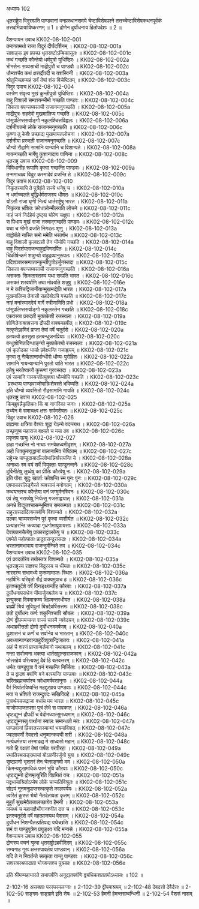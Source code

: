 अध्यायः 102

धृतराष्ट्रेण विदुरम्प्रति पाण्डवानां वनप्रस्थानसमये चेष्टाविशेषप्रश्ने तत्तच्चेष्टाविशेषकथनपूर्वकं तत्तदभिप्रायाविष्करणम् ॥ 1 ॥ द्रोणेन दुर्योधनाय हितोपदेशः ॥ 2 ॥
	
वैशम्पायन उवाच 	KK02-08-102-001  
तमागतमथो राजा विदुरं दीर्घदर्शिनम् ।	KK02-08-102-001a  
साशङ्क इव प्रपच्छ धृतराष्टोऽम्बिकासुतः ॥	KK02-08-102-001c  
कथं गच्छति कौन्तेयो धर्मपुत्रो युधिष्ठिरः ।	KK02-08-102-002a  
भीमसेनः सव्यसाची माद्रीपुत्रौ च पाण्डवौ ॥	KK02-08-102-002c  
धौम्यश्चैव कथं क्षत्तर्द्रौपदी च यशस्विनी ।	KK02-08-102-003a  
श्रोतुमिच्छाम्यहं सर्वं तेषां शंस विचेष्टितम् ॥	KK02-08-102-003c  
विदुर उवाच 	KK02-08-102-004  
वस्त्रेण संवृत्य मुखं कुन्तीपुत्रो युधिष्ठिरः ।	KK02-08-102-004a  
बाहू विशालौ सम्पश्यन्भीमो गच्छति पाण्डवः ॥	KK02-08-102-004c  
सिकता वपन्सव्यसाची राजानमनुगच्छति ।	KK02-08-102-005a  
माद्रीपुत्रः सहदेवो मुखमालिप्य गच्छति ॥	KK02-08-102-005c  
पांसूपलिप्तसर्वाङ्गो नकुलश्चित्तविह्वलः ।	KK02-08-102-006a  
दर्शनीयतमो लोके राजानमनुगच्छति ॥	KK02-08-102-006c  
कृष्णा तु केशैः प्रच्छाद्य मुखमायतलोचना ।	KK02-08-102-007a  
दर्शनीया प्ररुदती राजानमनुगच्छति ॥	KK02-08-102-007c  
धौम्यो रौद्राणि सामानि याम्यानि च विशाम्पते ।	KK02-08-102-008a  
गायन्गच्छति मार्गेषु कुशानादाय पाणिना ॥	KK02-08-102-008c  
धृतराष्ट्र उवाच 	KK02-08-102-009  
विविधानीह रूपाणि कृत्वा गच्छन्ति पाण्डवाः ।	KK02-08-102-009a  
तन्ममाचक्ष्व विदुर कस्मादेवं व्रजन्ति ते ॥	KK02-08-102-009c  
विदुर उवाच 	KK02-08-102-010  
निकृतस्यापि ते पुत्रैर्हृते राज्ये धनेषु च ।	KK02-08-102-010a  
न धर्माच्चलते बुद्धिर्धर्मराजस्य धीमतः ॥	KK02-08-102-010c  
योऽसौ राजा घृणी नित्यं धार्तराष्ट्रेषु भारत ।	KK02-08-102-011a  
निकृत्या भ्रंशितः क्रोधान्नोन्मीलयति लोचने ॥	KK02-08-102-011c  
नाहं जनं निर्दहेयं दृष्ट्वा घोरेण चक्षुषा ।	KK02-08-102-012a  
स पिधाय मुखं राजा तस्माद्गच्छति पाण्डवः ॥	KK02-08-102-012c  
यथा च भीमो व्रजति निगदतः शृणु ।	KK02-08-102-013a  
बाह्वोर्बले नास्ति समो ममेति भरतर्षभ ॥	KK02-08-102-013c  
बाहू विशालौ कृत्वाऽसौ तेन भीमोपि गच्छति ।	KK02-08-102-014a  
बाहू विदर्शयन्राजन्बाहुद्रविणदर्पितः ॥	KK02-08-102-014c  
चिकीर्षन्कर्म शत्रुभ्यो बाहुद्रव्यानुरूपतः ।	KK02-08-102-015a  
प्रदिशञ्शरसम्पातान्कुन्तीपुत्रोऽर्जुनस्तदा ॥	KK02-08-102-015c  
सिकता वपन्सव्यसाची राजानमनुगच्छति ।	KK02-08-102-016a  
असक्ताः सिकतास्तस्य यथा सम्प्रति भारत ।	KK02-08-102-016c  
असक्तं शरवर्षाणि तथा मोक्ष्यति शत्रुषु ॥	KK02-08-102-016e  
न मे कश्चिद्विजानीयान्मुखमद्येति भारत ।	KK02-08-102-017a  
मुखमालिप्य तेनासौ सहदेवोऽपि गच्छति ॥	KK02-08-102-017c  
नाहं मनांस्याददेयं मार्गे स्त्रीणामिति प्रभो ।	KK02-08-102-018a  
पांसूपलिप्तसर्वाङ्गो नकुलस्तेन गच्छति ॥	KK02-08-102-018c  
एकवस्त्रा प्ररुदती मुक्तकेशी रजस्वला ।	KK02-08-102-019a  
शोणितेनाक्तवसना द्रौपदी वाक्यमब्रवीत् ॥	KK02-08-102-019c  
यत्कृतेऽहमिदं प्राप्ता तेषां वर्षे चतुर्दशे ।	KK02-08-102-020a  
हतपत्यो हतसुता हतबन्धुजनप्रियाः ॥	KK02-08-102-020c  
बन्धुशोणितदिग्धाङ्ग्यो मुक्तकेश्यो रजस्वलाः ।	KK02-08-102-021a  
एवं कृतोदका भार्याः प्रवेक्ष्यन्ति गजाह्वयम् ॥	KK02-08-102-021c  
कृत्वा तु नैर्ऋतान्दर्भान्धीरो धौम्यः पुरोहितः ।	KK02-08-102-022a  
सामानि गायन्याम्यानि पुरतो याति भारत ॥	KK02-08-102-022c  
हतेषु भरतेष्वाजौ कुरूणां गुरवस्तदा ।	KK02-08-102-023a  
एवं सामानि गास्यन्तीत्युक्त्वा धौम्योपि गच्छति ।	KK02-08-102-023c  
`प्रस्थाप्य पाण्डवाञ्शेषान्निःशेषस्ते भविष्यति ।	KK02-08-102-024a  
इति धौम्यो व्यवसितो रौद्रसामानि गायति ॥	KK02-08-102-024c  
धृतराष्ट्र उवाच 	KK02-08-102-025  
किमब्रुवन्नैकृतिकाः किं वा नागरिका जनाः ।	KK02-08-102-025a  
तथ्येन मे समाचक्ष्व क्षत्तः सर्वमशेषतः ॥	KK02-08-102-025c  
विदुर उवाच 	KK02-08-102-026  
ब्राह्मणाः क्षत्रिया वैश्याः शूद्रा येऽन्ये वदन्त्यथ ।	KK02-08-102-026a  
तच्छृणुष्व महाराज वक्ष्यते च मया तव ॥	KK02-08-102-026c  
प्रकृतय ऊचुः 	KK02-08-102-027  
हाहा गच्छन्ति नो नाथाः समवेक्षध्वमीदृशम् ।	KK02-08-102-027a  
अहो धिक्कुरुवृद्धानां बालानामिव चेष्टितम् ॥	KK02-08-102-027c  
राष्ट्रेभ्यः पाण्डुदायादाँल्लोभान्निर्वासयन्ति ये ।	KK02-08-102-028a  
अनाथाः स्म वयं सर्वे वियुक्ताः पाण्डुनन्दनैः ॥	KK02-08-102-028c  
दुर्विनीतेषु लुब्धेषु का प्रीतिः कौरवेषु नः ।	KK02-08-102-029a  
इति पौराः सुदुः खार्ताः क्रोशन्ति स्म पुनः पुनः ॥	KK02-08-102-029c  
एवमाकारलिङ्गैस्ते व्यवसायं मनोगतम् ।	KK02-08-102-030a  
कथयन्तश्च कौन्तेया वनं जग्मुर्मनस्विनः ॥	KK02-08-102-030c  
एवं तेषु नराग्र्येषु निर्यत्सु गजसाह्वयात् ।	KK02-08-102-031a  
अनभ्रे विद्युतश्चासन्भूमिश्च समकम्पत ॥	KK02-08-102-031c  
राहुरग्रसदादित्यमपर्वणि विशाम्पते ।	KK02-08-102-032a  
उल्का चाप्यपसव्येन पुरं कृत्वा व्यशीर्यत ॥	KK02-08-102-032c  
प्रत्याहरन्ति क्रव्यादा गृध्रगोमायुवायसाः ।	KK02-08-102-033a  
देवायतनचैत्येषु प्राकाराट्टालकेषु च ॥	KK02-08-102-033c  
एवमेते महोत्पाताः प्रादुरासन्दुरासदाः ।	KK02-08-102-034a  
भरतानामभावाय राजन्दुर्मन्त्रिते तव ॥	KK02-08-102-034c  
वैशम्पायन उवाच 	KK02-08-102-035  
एवं प्रवदतोरेव तयोस्तत्र विशाम्पते ।	KK02-08-102-035a  
धृतराष्ट्रस्य राज्ञश्च विदुरस्य च धीमतः ॥	KK02-08-102-035c  
नारदश्च सभामध्ये कुरूणामग्रतः स्थितः ।	KK02-08-102-036a  
महर्षिभिः परिवृतो रौद्रं वाक्यमुवाच ह ॥	KK02-08-102-036c  
इतश्चतुर्दशे वर्षे विनङ्क्ष्यन्तीह कौरवाः ।	KK02-08-102-037a  
दुर्योधनापराधेन भीमार्जुनबलेन च ॥	KK02-08-102-037c  
इत्युक्त्वा दिवमाक्रम्य क्षिप्रमन्तरधीयत ।	KK02-08-102-038a  
ब्राह्मीं श्रियं सुविपुलां बिभ्रद्देवर्षिसत्तमः ॥	KK02-08-102-038c  
ततो दुर्योधनः कर्णः शकुनिश्चापि सौबलः ।	KK02-08-102-039a  
द्रोणं द्वीपममन्यन्त राज्यं चास्मै न्यवेदयन् ॥	KK02-08-102-039c  
अथाब्रवीत्ततो द्रोणो दुर्योधनममर्षणम् ।	KK02-08-102-040a  
दुःशासनं च कर्णं च सर्वानेव च भारतान् ॥	KK02-08-102-040c  
अवध्यान्पाण्डवान्प्राहुर्देवपुत्रान्द्विजातयः ।	KK02-08-102-041a  
अहं चै शरणं प्राप्तान्वर्तमानो यथाबलम् ॥	KK02-08-102-041c  
गन्ता सर्वात्मना भक्त्या धार्तराष्ट्रान्सराजकान् ।	KK02-08-102-042a  
नोत्सहेयं परित्यक्तुं दैवं हि बलवत्तरम् ॥	KK02-08-102-042c  
धर्मतः पाण्डुपुत्रा वै वनं गच्छन्ति निर्जिताः ।	KK02-08-102-043a  
ते च द्वादश वर्षाणि वने वत्स्यन्ति पाण्डवाः ॥	KK02-08-102-043c  
चरितब्रह्मचर्याश्च क्रोधामर्षवशानुगाः ।	KK02-08-102-044a  
वैरं निर्यातयिष्यन्ति महद्दुःखाय पाण्डवाः ॥	KK02-08-102-044c  
मया च भ्रंशितो राजन्द्रुपदः सखिविग्रहे ।	KK02-08-102-045a  
पुत्रार्थमयजद्राजा वधाय मम भारत ॥	KK02-08-102-045c  
याजोपयाजतपसा पुत्रं लेभे स पावकात् ।	KK02-08-102-046a  
धृष्टद्युम्नं द्रौपदीं च वेदीमध्यात्सुमध्यमाम् ॥	KK02-08-102-046c  
धृष्टद्युम्नस्तु पार्थानां स्यालः सम्बन्धतो मतः ।	KK02-08-102-047a  
पाण्डवानां प्रियरतस्तस्मान्मां भयमाविशत् ॥	KK02-08-102-047c  
ज्वालावर्णो देवदत्तो धनुष्मान्कवची शरी ।	KK02-08-102-048a  
मर्त्यधर्मतया तस्मादद्य मे साध्वसो महान् ॥	KK02-08-102-048c  
गतो हि पक्षतां तेषां पार्षतः परवीरहा ।	KK02-08-102-049a  
रथातिरथसङ्ख्यायां योऽग्रणीरर्जुनो युवा ॥	KK02-08-102-049c  
सृष्टप्राणो भृशतरं तेन चेत्सङ्गमो मम ।	KK02-08-102-050a  
किमन्यद्दुःखमधिकं परमं भुवि कौरवाः ॥	KK02-08-102-050c  
धृष्टद्युम्नो द्रोणमृत्युरिति विप्रथितं वचः ।	KK02-08-102-051a  
मद्वधायाश्रितोऽप्येष लोके चाप्यतिविश्रुतः ॥	KK02-08-102-051c  
सोऽयं नूनमनुप्राप्तस्त्वत्कृते कालपर्ययः ।	KK02-08-102-052a  
त्वरितं कुरुत श्रेयो नैतदेतावता कृतम् ॥	KK02-08-102-052c  
मुहूर्तं सुखमेवैतत्तालच्छायेव हैमनी ।	KK02-08-102-053a  
जयध्वं च महायज्ञैर्भोगानश्नीत दत्त च ॥	KK02-08-102-053c  
इतश्चतुर्दशे वर्षे महत्प्राप्स्यथ वैशसम् ।	KK02-08-102-054a  
दुर्योधन निशम्यैतत्प्रतिपद्य यथेच्छसि ॥	KK02-08-102-054c  
शमं वा पाण्डुपुत्रेण प्रयुङ्क्ष्व यदि मन्यसे ।	KK02-08-102-055a  
वैशम्पायन उवाच 	KK02-08-102-055  
द्रोणस्य वचनं श्रुत्वा धृतराष्ट्रोऽब्रवीदिदम् ॥	KK02-08-102-055c  
सम्यगाह गुरुः क्षत्तरुपावर्तय पाण्डवान् ।	KK02-08-102-056a  
यदि ते न निवर्तन्ते सत्कृता यान्तु पाण्डवाः ।	KK02-08-102-056c  
सशस्त्ररथपादाता भोगवन्तश्च पुत्रकाः ॥ 	KK02-08-102-056e  

इति श्रीमन्महाभारते सभापर्वणि अनुद्यतपर्वणि द्व्यधिकशततमोऽध्यायः ॥ 102 ॥

2-102-16 असक्ताः परस्परमलग्नाः ॥ 2-102-39 द्वीपमाश्रयम् ॥ 2-102-48 देवदत्तो देवैर्दत्तः ॥ 2-102-50 सङ्गमः सङ्ग्रामे इति शेषः ॥ 2-102-53 हैमनी हेमन्तसम्बन्धिनी ॥ 2-102-54 वैशसं नाशम् ॥
